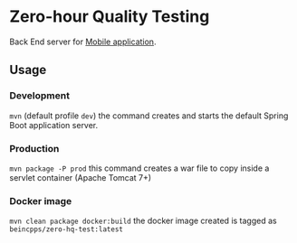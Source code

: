 # Zero-hour Quality Testing

Back End server for [Mobile application](https://github.com/BEinCPPS/zero-hq-test-mobile).

## Usage
### Development
`mvn` (default profile `dev`) the command creates and starts the default Spring Boot application server.
### Production
`mvn package -P prod` this command creates a war file to copy inside a servlet container (Apache Tomcat 7+)
### Docker image
 `mvn clean package docker:build` the docker image created is tagged as `beincpps/zero-hq-test:latest`
 